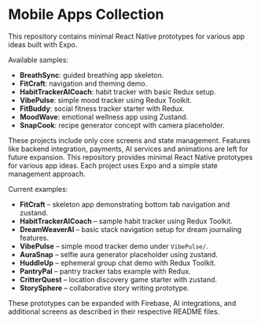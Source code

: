 # Mobile Apps Collection

This repository contains minimal React Native prototypes for various app ideas built with Expo.

Available samples:

- **BreathSync**: guided breathing app skeleton.
- **FitCraft**: navigation and theming demo.
- **HabitTrackerAICoach**: habit tracker with basic Redux setup.
- **VibePulse**: simple mood tracker using Redux Toolkit.
- **FitBuddy**: social fitness tracker starter with Redux.
- **MoodWave**: emotional wellness app using Zustand.
- **SnapCook**: recipe generator concept with camera placeholder.

These projects include only core screens and state management. Features like backend integration, payments, AI services and animations are left for future expansion.
This repository provides minimal React Native prototypes for various app ideas. Each project uses Expo and a simple state management approach.

Current examples:

- **FitCraft** – skeleton app demonstrating bottom tab navigation and zustand.
- **HabitTrackerAICoach** – sample habit tracker using Redux Toolkit.
- **DreamWeaverAI** – basic stack navigation setup for dream journaling features.
- **VibePulse** – simple mood tracker demo under `VibePulse/`.
- **AuraSnap** – selfie aura generator placeholder using zustand.
- **HuddleUp** – ephemeral group chat demo with Redux Toolkit.
- **PantryPal** – pantry tracker tabs example with Redux.
- **CritterQuest** – location discovery game starter with zustand.
- **StorySphere** – collaborative story writing prototype.

These prototypes can be expanded with Firebase, AI integrations, and additional screens as described in their respective README files.
